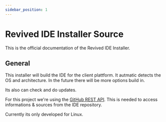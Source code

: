 ```yaml
---
sidebar_position: 1
---
```


# Revived IDE Installer Source

This is the official documentation of the Revived IDE Installer.

## General

This installer will build the IDE for the client plattform. It autmatic detects the OS and architecture.
In the future there will be more options build in.

Its also can check and do updates.

For this project we're using the [GitHub REST API](https://docs.github.com/en/rest). This is needed to access informations & sources from the IDE repository.

Currently its only developed for Linux.